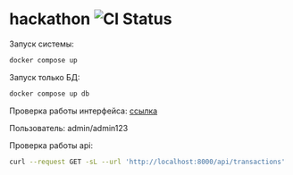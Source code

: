 # hackathon ![CI Status](https://github.com/mephi-team/hackathon/workflows/CI%20Pipeline/badge.svg)

Запуск системы:
```bash
docker compose up
```

Запуск только БД:
```bash
docker compose up db
```

Проверка работы интерфейса: [ссылка](http://localhost:3000)

Пользователь: admin/admin123

Проверка работы api:
```bash
curl --request GET -sL --url 'http://localhost:8000/api/transactions'
```